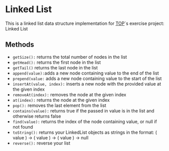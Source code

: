 # Linked List

This is a linked list data structure implementation for [TOP](https://www.theodinproject.com/lessons/javascript-linked-lists)`s exercise project: Linked List

## Methods

- `getSize():` returns the total number of nodes in the list
- `getHead():` returns the first node in the list
- `getTail()` returns the last node in the list
- `append(value):`adds a new node containing value to the end of the list
- `prepend(value:` adds a new node containing value to the start of the list
- `insertAt(value, index):` inserts a new node with the provided value at the given index
- `removeAt(index):` removes the node at the given index
- `at(index):` returns the node at the given index
- `pop():` removes the last element from the list
- `contains(value):` returns true if the passed in value is in the list and otherwise returns false
- `find(value):` returns the index of the node containing value, or null if not found
- `toString():` returns your LinkedList objects as strings in the format: ( value ) -> ( value ) -> ( value ) -> null
- `reverse():` reverse your list




